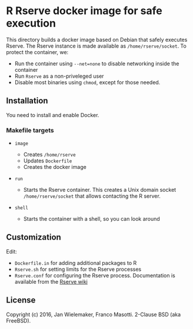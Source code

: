 # R Rserve docker image for safe execution

This directory builds a docker image based on Debian that safely executes 
Rserve. The Rserve instance is made available as `/home/rserve/socket`. To 
protect the container, we:

- Run the container using `--net=none` to disable networking inside
  the container
- Run `Rserve` as a non-priveleged user
- Disable most binaries using `chmod`, except for those needed.

## Installation

You need to install and enable Docker.

### Makefile targets

- `image`
  - Creates `/home/rserve`
  - Updates `Dockerfile`
  - Creates the docker image

- `run`
  - Starts the Rserve container.  This creates a Unix domain
    socket `/home/rserve/socket` that allows contacting
    the R server.

- `shell`
  - Starts the container with a shell, so you can look around

## Customization

Edit:

- `Dockerfile.in` for adding additional packages to R
- `Rserve.sh` for setting limits for the Rserve processes
- `Rserve.conf` for configuring the Rserve process. Documentation
   is available from the 
   [Rserve wiki](https://github.com/s-u/Rserve/wiki/rserve.conf)

## License

Copyright (c) 2016, Jan Wielemaker, Franco Masotti.
2-Clause BSD (aka FreeBSD).
